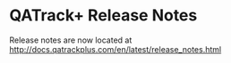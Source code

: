# QATrack+ Release Notes #


Release notes are now located at http://docs.qatrackplus.com/en/latest/release_notes.html
